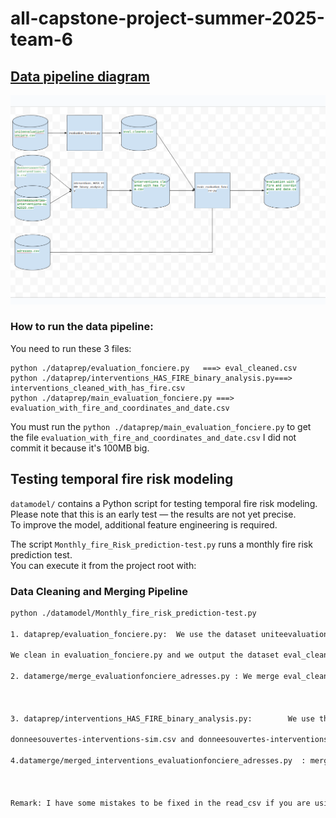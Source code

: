 

# all-capstone-project-summer-2025-team-6

## [Data pipeline diagram](https://docs.google.com/drawings/d/1JSGUZZg9EYoyRtfRQbYmxvmRRgAAAtKCh4ktoKaSbEA/edit)

![img.png](images/img.png)
### How to run the data pipeline:

You need to run these 3 files:

```commandline
python ./dataprep/evaluation_fonciere.py   ===> eval_cleaned.csv
python ./dataprep/interventions_HAS_FIRE_binary_analysis.py===> interventions_cleaned_with_has_fire.csv
python ./dataprep/main_evaluation_fonciere.py ===> evaluation_with_fire_and_coordinates_and_date.csv
```
You must run the `python ./dataprep/main_evaluation_fonciere.py` to get the file `evaluation_with_fire_and_coordinates_and_date.csv`
I did not commit it because it's 100MB big.

## Testing temporal fire risk modeling
`datamodel/` contains a Python script for testing temporal fire risk modeling.  
Please note that this is an early test — the results are not yet precise.  
To improve the model, additional feature engineering is required.

The script `Monthly_fire_Risk_prediction-test.py` runs a monthly fire risk prediction test.  
You can execute it from the project root with:
### Data Cleaning and Merging Pipeline

```bash
python ./datamodel/Monthly_fire_risk_prediction-test.py

1. dataprep/evaluation_fonciere.py:  We use the dataset uniteevaluationfonciere.csv from the website https://donnees.montreal.ca/dataset/unites-evaluation-fonciere 

We clean in evaluation_fonciere.py and we output the dataset eval_cleaned.csv in datasets/cleaned.

2. datamerge/merge_evaluationfonciere_adresses.py : We merge eval_cleaned.csv and adresses.csv and we do some feature engineering in datamerge/merge_evaluationfonciere_adresses.py we output the file merged_evaluationfonciere_adresses.csv  in datasets/merged

 

3. dataprep/interventions_HAS_FIRE_binary_analysis.py:        We use the datasets:

donneesouvertes-interventions-sim.csv and donneesouvertes-interventions-sim2020.csv saved in datasets/raw from the website https://donnees.montreal.ca/en/dataset/interventions-service-securite-incendie-montreal    we isolated records labeled as fire-related specific  in DESCRIPTION_GROUPE using categories AUTREFEU, INCENDIE   we output datasets/cleaned/interventions_cleaned_with_has_fire.csv

4.datamerge/merged_interventions_evaluationfonciere_adresses.py  : merge  datasets/cleaned/interventions_cleaned_with_has_fire.csv  with datasets/merged/merged_evaluationfonciere_adresses.csv    The output is merged_interventions_evaluationfonciere_adresses_binary_analysis_1.csv  which has some feature engineering but we can add more for sure



Remark: I have some mistakes to be fixed in the read_csv if you are using visual studio since i was working in jupyternotebook all the time. Check all this if you want to use the github same enviroment folder only to located the files
